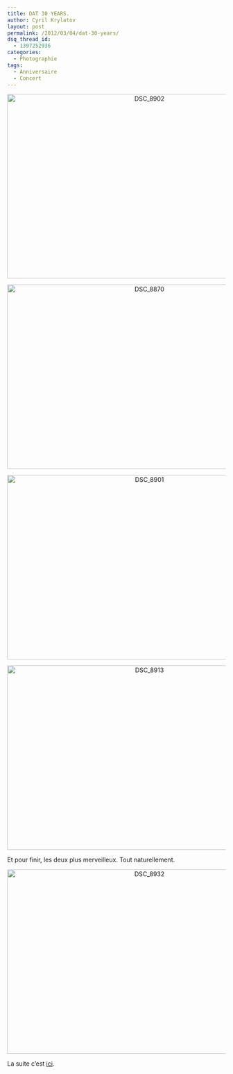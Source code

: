 ```yaml
---
title: DAT 30 YEARS.
author: Cyril Krylatov
layout: post
permalink: /2012/03/04/dat-30-years/
dsq_thread_id:
  - 1397252936
categories:
  - Photographie
tags:
  - Anniversaire
  - Concert
---
```

<p style="text-align:center;">
  <a href="http://www.flickr.com/photos/dondapo/6806849940/" title="DSC_8902 de Cyril Krylatov, sur Flickr"><img src="http://farm8.staticflickr.com/7185/6806849940_3311dea6aa_z.jpg" width="640" height="425" alt="DSC_8902" /></a>
</p>

<!--more-->

<p style="text-align:center;">
  <a href="http://www.flickr.com/photos/dondapo/6952949297/" title="DSC_8870 de Cyril Krylatov, sur Flickr"><img src="http://farm8.staticflickr.com/7209/6952949297_a678aeb15d_z.jpg" width="640" height="425" alt="DSC_8870" /></a>
</p>

<p style="text-align:center;">
  <a href="http://www.flickr.com/photos/dondapo/6806845706/" title="DSC_8901 de Cyril Krylatov, sur Flickr"><img src="http://farm8.staticflickr.com/7055/6806845706_c7e0907c5b_z.jpg" width="640" height="425" alt="DSC_8901" /></a>
</p>

<p style="text-align:center;">
  <a href="http://www.flickr.com/photos/dondapo/6806858752/" title="DSC_8913 de Cyril Krylatov, sur Flickr"><img src="http://farm8.staticflickr.com/7056/6806858752_3079a73a71_z.jpg" width="640" height="425" alt="DSC_8913" /></a>
</p>

Et pour finir, les deux plus merveilleux. Tout naturellement.

<p style="text-align:center;">
  <a href="http://www.flickr.com/photos/dondapo/6952976177/" title="DSC_8932 de Cyril Krylatov, sur Flickr"><img src="http://farm8.staticflickr.com/7049/6952976177_379f4461f5_z.jpg" width="640" height="425" alt="DSC_8932" /></a>
</p>

La suite c&rsquo;est [ici][1].

 [1]: http://www.flickr.com/photos/dondapo/sets/72157629511430705/